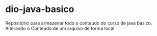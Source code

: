 # dio-java-basico
Repositório para armazenar todo o conteúdo do curso de java básico. 
Alterando o Conteúdo de um arquivo de forma local
